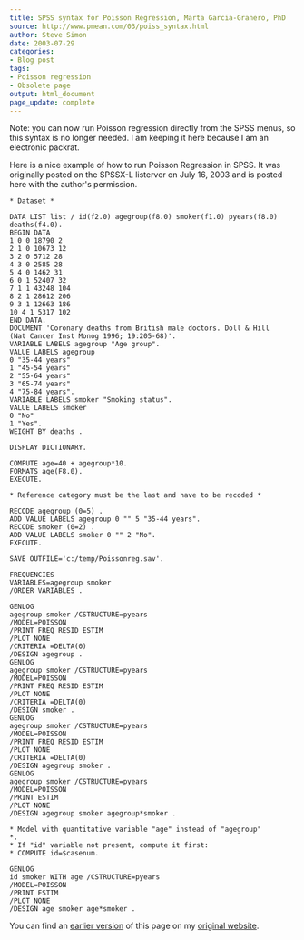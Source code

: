 ```yaml
---
title: SPSS syntax for Poisson Regression, Marta Garcia-Granero, PhD
source: http://www.pmean.com/03/poiss_syntax.html
author: Steve Simon
date: 2003-07-29
categories:
- Blog post
tags:
- Poisson regression 
- Obsolete page
output: html_document
page_update: complete
---
```


Note: you can now run Poisson regression directly from the SPSS menus, so this syntax is no longer needed. I am keeping it here because I am an electronic packrat.

Here is a nice example of how to run Poisson Regression in SPSS. It was originally posted on the SPSSX-L listerver on July 16, 2003 and is posted here with the author's permission.

```{}
* Dataset *

DATA LIST list / id(f2.0) agegroup(f8.0) smoker(f1.0) pyears(f8.0)
deaths(f4.0).
BEGIN DATA
1 0 0 18790 2
2 1 0 10673 12
3 2 0 5712 28
4 3 0 2585 28
5 4 0 1462 31
6 0 1 52407 32
7 1 1 43248 104
8 2 1 28612 206
9 3 1 12663 186
10 4 1 5317 102
END DATA.
DOCUMENT 'Coronary deaths from British male doctors. Doll & Hill
(Nat Cancer Inst Monog 1996; 19:205-68)'.
VARIABLE LABELS agegroup "Age group".
VALUE LABELS agegroup
0 "35-44 years"
1 "45-54 years"
2 "55-64 years"
3 "65-74 years"
4 "75-84 years".
VARIABLE LABELS smoker "Smoking status".
VALUE LABELS smoker
0 "No"
1 "Yes".
WEIGHT BY deaths .

DISPLAY DICTIONARY.

COMPUTE age=40 + agegroup*10.
FORMATS age(F8.0).
EXECUTE.

* Reference category must be the last and have to be recoded *

RECODE agegroup (0=5) .
ADD VALUE LABELS agegroup 0 "" 5 "35-44 years".
RECODE smoker (0=2) .
ADD VALUE LABELS smoker 0 "" 2 "No".
EXECUTE.

SAVE OUTFILE='c:/temp/Poissonreg.sav'.

FREQUENCIES
VARIABLES=agegroup smoker
/ORDER VARIABLES .

GENLOG
agegroup smoker /CSTRUCTURE=pyears
/MODEL=POISSON
/PRINT FREQ RESID ESTIM
/PLOT NONE
/CRITERIA =DELTA(0)
/DESIGN agegroup .
GENLOG
agegroup smoker /CSTRUCTURE=pyears
/MODEL=POISSON
/PRINT FREQ RESID ESTIM
/PLOT NONE
/CRITERIA =DELTA(0)
/DESIGN smoker .
GENLOG
agegroup smoker /CSTRUCTURE=pyears
/MODEL=POISSON
/PRINT FREQ RESID ESTIM
/PLOT NONE
/CRITERIA =DELTA(0)
/DESIGN agegroup smoker .
GENLOG
agegroup smoker /CSTRUCTURE=pyears
/MODEL=POISSON
/PRINT ESTIM
/PLOT NONE
/DESIGN agegroup smoker agegroup*smoker .

* Model with quantitative variable "age" instead of "agegroup"
*.
* If "id" variable not present, compute it first:
* COMPUTE id=$casenum.

GENLOG
id smoker WITH age /CSTRUCTURE=pyears
/MODEL=POISSON
/PRINT ESTIM
/PLOT NONE
/DESIGN age smoker age*smoker .
```

You can find an [earlier version][sim1] of this page on my [original website][sim2].

[sim1]: http://www.pmean.com/03/poiss_syntax.html
[sim2]: http://www.pmean.com/original_site.html
